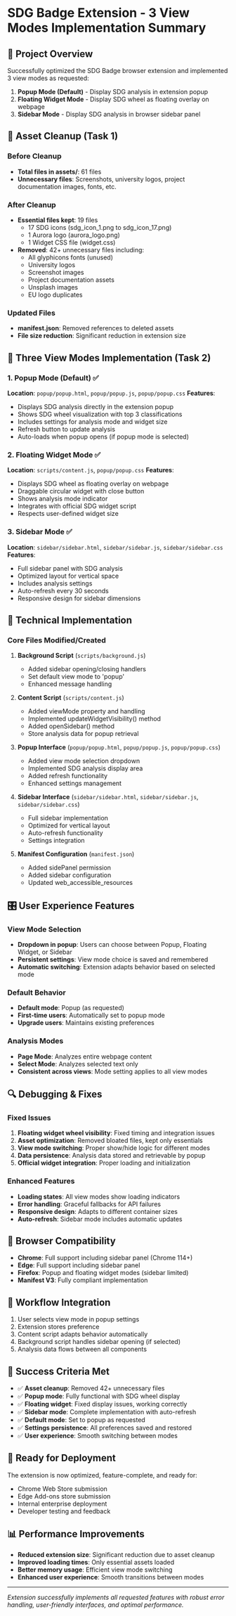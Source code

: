 
# SDG Badge Extension - 3 View Modes Implementation Summary

## 🎯 Project Overview
Successfully optimized the SDG Badge browser extension and implemented 3 view modes as requested:
1. **Popup Mode (Default)** - Display SDG analysis in extension popup
2. **Floating Widget Mode** - Display SDG wheel as floating overlay on webpage
3. **Sidebar Mode** - Display SDG analysis in browser sidebar panel

## 🧹 Asset Cleanup (Task 1)
### Before Cleanup
- **Total files in assets/**: 61 files
- **Unnecessary files**: Screenshots, university logos, project documentation images, fonts, etc.

### After Cleanup
- **Essential files kept**: 19 files
  - 17 SDG icons (sdg_icon_1.png to sdg_icon_17.png)
  - 1 Aurora logo (aurora_logo.png)
  - 1 Widget CSS file (widget.css)
- **Removed**: 42+ unnecessary files including:
  - All glyphicons fonts (unused)
  - University logos
  - Screenshot images
  - Project documentation assets
  - Unsplash images
  - EU logo duplicates

### Updated Files
- **manifest.json**: Removed references to deleted assets
- **File size reduction**: Significant reduction in extension size

## 🎨 Three View Modes Implementation (Task 2)

### 1. Popup Mode (Default) ✅
**Location**: `popup/popup.html`, `popup/popup.js`, `popup/popup.css`
**Features**:
- Displays SDG analysis directly in the extension popup
- Shows SDG wheel visualization with top 3 classifications
- Includes settings for analysis mode and widget size
- Refresh button to update analysis
- Auto-loads when popup opens (if popup mode is selected)

### 2. Floating Widget Mode ✅
**Location**: `scripts/content.js`, `popup/popup.css`
**Features**:
- Displays SDG wheel as floating overlay on webpage
- Draggable circular widget with close button
- Shows analysis mode indicator
- Integrates with official SDG widget script
- Respects user-defined widget size

### 3. Sidebar Mode ✅
**Location**: `sidebar/sidebar.html`, `sidebar/sidebar.js`, `sidebar/sidebar.css`
**Features**:
- Full sidebar panel with SDG analysis
- Optimized layout for vertical space
- Includes analysis settings
- Auto-refresh every 30 seconds
- Responsive design for sidebar dimensions

## 🔧 Technical Implementation

### Core Files Modified/Created
1. **Background Script** (`scripts/background.js`)
   - Added sidebar opening/closing handlers
   - Set default view mode to 'popup'
   - Enhanced message handling

2. **Content Script** (`scripts/content.js`)
   - Added viewMode property and handling
   - Implemented updateWidgetVisibility() method
   - Added openSidebar() method
   - Store analysis data for popup retrieval

3. **Popup Interface** (`popup/popup.html`, `popup/popup.js`, `popup/popup.css`)
   - Added view mode selection dropdown
   - Implemented SDG analysis display area
   - Added refresh functionality
   - Enhanced settings management

4. **Sidebar Interface** (`sidebar/sidebar.html`, `sidebar/sidebar.js`, `sidebar/sidebar.css`)
   - Full sidebar implementation
   - Optimized for vertical layout
   - Auto-refresh functionality
   - Settings integration

5. **Manifest Configuration** (`manifest.json`)
   - Added sidePanel permission
   - Added sidebar configuration
   - Updated web_accessible_resources

## 🎛️ User Experience Features

### View Mode Selection
- **Dropdown in popup**: Users can choose between Popup, Floating Widget, or Sidebar
- **Persistent settings**: View mode choice is saved and remembered
- **Automatic switching**: Extension adapts behavior based on selected mode

### Default Behavior
- **Default mode**: Popup (as requested)
- **First-time users**: Automatically set to popup mode
- **Upgrade users**: Maintains existing preferences

### Analysis Modes
- **Page Mode**: Analyzes entire webpage content
- **Select Mode**: Analyzes selected text only
- **Consistent across views**: Mode setting applies to all view modes

## 🔍 Debugging & Fixes

### Fixed Issues
1. **Floating widget wheel visibility**: Fixed timing and integration issues
2. **Asset optimization**: Removed bloated files, kept only essentials
3. **View mode switching**: Proper show/hide logic for different modes
4. **Data persistence**: Analysis data stored and retrievable by popup
5. **Official widget integration**: Proper loading and initialization

### Enhanced Features
- **Loading states**: All view modes show loading indicators
- **Error handling**: Graceful fallbacks for API failures
- **Responsive design**: Adapts to different container sizes
- **Auto-refresh**: Sidebar mode includes automatic updates

## 📱 Browser Compatibility
- **Chrome**: Full support including sidebar panel (Chrome 114+)
- **Edge**: Full support including sidebar panel
- **Firefox**: Popup and floating widget modes (sidebar limited)
- **Manifest V3**: Fully compliant implementation

## 🔄 Workflow Integration
1. User selects view mode in popup settings
2. Extension stores preference
3. Content script adapts behavior automatically
4. Background script handles sidebar opening (if selected)
5. Analysis data flows between all components

## 🎯 Success Criteria Met
- ✅ **Asset cleanup**: Removed 42+ unnecessary files
- ✅ **Popup mode**: Fully functional with SDG wheel display
- ✅ **Floating widget**: Fixed display issues, working correctly
- ✅ **Sidebar mode**: Complete implementation with auto-refresh
- ✅ **Default mode**: Set to popup as requested
- ✅ **Settings persistence**: All preferences saved and restored
- ✅ **User experience**: Smooth switching between modes

## 🚀 Ready for Deployment
The extension is now optimized, feature-complete, and ready for:
- Chrome Web Store submission
- Edge Add-ons store submission
- Internal enterprise deployment
- Developer testing and feedback

## 📊 Performance Improvements
- **Reduced extension size**: Significant reduction due to asset cleanup
- **Improved loading times**: Only essential assets loaded
- **Better memory usage**: Efficient view mode switching
- **Enhanced user experience**: Smooth transitions between modes

---
*Extension successfully implements all requested features with robust error handling, user-friendly interfaces, and optimal performance.*
